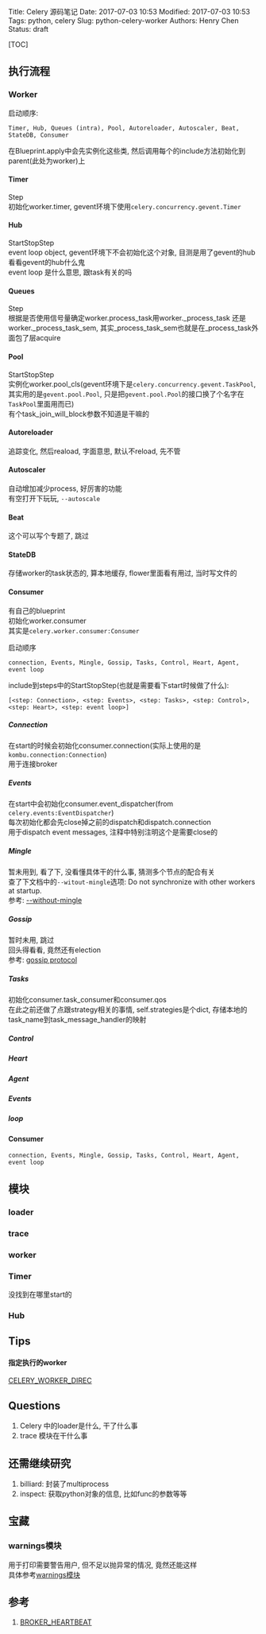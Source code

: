 Title: Celery 源码笔记
Date: 2017-07-03 10:53
Modified: 2017-07-03 10:53
Tags: python, celery
Slug: python-celery-worker
Authors: Henry Chen
Status: draft

[TOC]

## 执行流程

### Worker

启动顺序:
```
Timer, Hub, Queues (intra), Pool, Autoreloader, Autoscaler, Beat, StateDB, Consumer

```

在Blueprint.apply中会先实例化这些类, 然后调用每个的include方法初始化到parent(此处为worker)上

#### Timer
Step  
初始化worker.timer, gevent环境下使用`celery.concurrency.gevent.Timer`

#### Hub
StartStopStep  
event loop object, gevent环境下不会初始化这个对象, 目测是用了gevent的hub  
看看gevent的hub什么鬼  
event loop 是什么意思, 跟task有关的吗  

#### Queues
Step  
根据是否使用信号量确定worker.process_task用worker._process_task
还是worker._process_task_sem,
其实_process_task_sem也就是在_process_task外面包了层acquire  

#### Pool
StartStopStep  
实例化worker.pool_cls(gevent环境下是`celery.concurrency.gevent.TaskPool`,
其实用的是`gevent.pool.Pool`,
只是把`gevent.pool.Pool`的接口换了个名字在`TaskPool`里面用而已)  
有个task_join_will_block参数不知道是干嘛的  

#### Autoreloader
追踪变化, 然后reaload, 字面意思, 默认不reload, 先不管  

#### Autoscaler
自动增加减少process, 好厉害的功能  
有空打开下玩玩, `--autoscale`  

#### Beat
这个可以写个专题了, 跳过  

#### StateDB
存储worker的task状态的, 算本地缓存, flower里面看有用过, 当时写文件的   

#### Consumer
有自己的blueprint  
初始化worker.consumer  
其实是`celery.worker.consumer:Consumer`  

启动顺序
```
connection, Events, Mingle, Gossip, Tasks, Control, Heart, Agent, event loop

```

include到steps中的StartStopStep(也就是需要看下start时候做了什么):
```
[<step: Connection>, <step: Events>, <step: Tasks>, <step: Control>, <step: Heart>, <step: event loop>]
```

##### Connection
在start的时候会初始化consumer.connection(实际上使用的是`kombu.connection:Connection`)  
用于连接broker  

##### Events
在start中会初始化consumer.event_dispatcher(from `celery.events:EventDispatcher`)  
每次初始化都会先close掉之前的dispatch和dispatch.connection  
用于dispatch event messages, 注释中特别注明这个是需要close的  

##### Mingle
暂未用到, 看了下, 没看懂具体干的什么事, 猜测多个节点的配合有关  
查了下文档中的`--witout-mingle`选项: Do not synchronize with other workers at startup.  
参考: [--without-mingle](http://docs.celeryproject.org/en/3.1/reference/celery.bin.worker.html?highlight=without_mingle#cmdoption-celery-worker-without-mingle)

##### Gossip
暂时未用, 跳过  
回头得看看, 竟然还有election  
参考: [gossip protocol](  https://en.wikipedia.org/wiki/Gossip_protocol)  

##### Tasks
初始化consumer.task_consumer和consumer.qos  
在此之前还做了点跟strategy相关的事情, self.strategies是个dict,
存储本地的task_name到task_message_handler的映射


##### Control

##### Heart

##### Agent

##### Events

##### loop


#### Consumer

```
connection, Events, Mingle, Gossip, Tasks, Control, Heart, Agent, event loop

```



## 模块

### loader


### trace


### worker


### Timer

没找到在哪里start的


### Hub



## Tips

#### 指定执行的worker
[CELERY_WORKER_DIREC](http://docs.celeryproject.org/en/3.1/configuration.html#celery-worker-direct)



## Questions
1. Celery 中的loader是什么, 干了什么事
2. trace 模块在干什么事



## 还需继续研究

1. billiard: 封装了multiprocess
2. inspect: 获取python对象的信息, 比如func的参数等等



## 宝藏

### warnings模块
用于打印需要警告用户, 但不足以抛异常的情况, 竟然还能这样  
具体参考[warnings模块](https://docs.python.org/2/library/warnings.html)



## 参考
1. [BROKER_HEARTBEAT](http://docs.celeryproject.org/en/3.1/configuration.html?highlight=rate_limit#broker-heartbeat)
